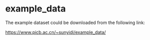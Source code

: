 # example_data

The example dataset could be downloaded from the following link:

https://www.picb.ac.cn/~sunyidi/example_data/

